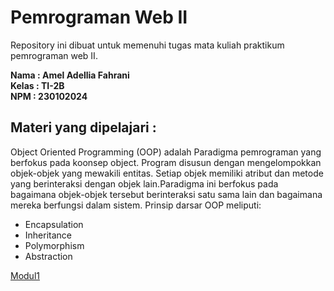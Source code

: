 # Pemrograman Web II
Repository ini dibuat untuk memenuhi tugas mata kuliah praktikum pemrograman web II.

**Nama   : Amel Adellia Fahrani  
Kelas    : TI-2B  
NPM      : 230102024**

## Materi yang dipelajari :
Object Oriented Programming (OOP) adalah Paradigma pemrograman yang berfokus pada koonsep object. Program disusun dengan mengelompokkan objek-objek yang mewakili entitas. Setiap objek memiliki atribut dan metode yang berinteraksi dengan objek lain.Paradigma ini berfokus pada bagaimana objek-objek tersebut berinteraksi satu sama lain dan bagaimana mereka berfungsi dalam sistem. Prinsip darsar OOP meliputi:
- Encapsulation 
- Inheritance
- Polymorphism
- Abstraction

[Modul1](modul20%1)  
